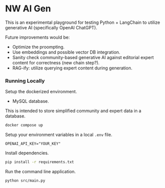 # NW AI Gen

This is an experimental playground for testing Python + LangChain to utilize generative AI (specifically OpenAI ChatGPT).

Future improvements would be:
- Optimize the proompting.
- Use embeddings and possible vector DB integration.
- Sanity check community-based generative AI against editorial expert content for correctness (new chain step?).
- RAG-ify: utilize querying expert content during generation.

### Running Locally
Setup the dockerized environment.
* MySQL database.

This is intended to store simplified community and expert data in a database.
```sh
docker compose up
```

Setup your environment variables in a local `.env` file.
```
OPENAI_API_KEY="YOUR_KEY"
```

Install dependencies.
```sh
pip install -r requirements.txt
```

Run the command line application.
```sh
python src/main.py
```